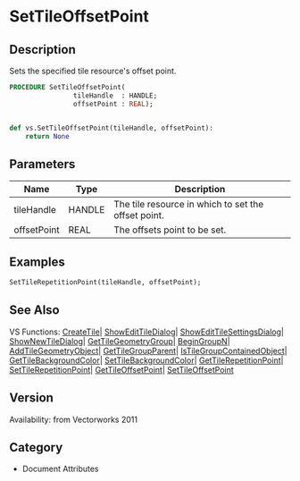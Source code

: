 # SetTileOffsetPoint

## Description
Sets the specified tile resource's offset point.

```pascal
PROCEDURE SetTileOffsetPoint(
				tileHandle  : HANDLE;
				offsetPoint : REAL);
```

```python

def vs.SetTileOffsetPoint(tileHandle, offsetPoint):
    return None
```

## Parameters
|Name|Type|Description|
|---|---|---|
|tileHandle|HANDLE|The tile resource in which to set the offset point.|
|offsetPoint|REAL|The offsets point to be set.|

## Examples
```pascal
SetTileRepetitionPoint(tileHandle, offsetPoint);
```

## See Also
VS Functions:
[CreateTile](CreateTile.md)| [ShowEditTileDialog](ShowEditTileDialog.md)| [ShowEditTileSettingsDialog](ShowEditTileSettingsDialog.md)| [ShowNewTileDialog](ShowNewTileDialog.md)| [GetTileGeometryGroup](GetTileGeometryGroup.md)| [BeginGroupN](BeginGroupN.md)| [AddTileGeometryObject](AddTileGeometryObject.md)| [GetTileGroupParent](GetTileGroupParent.md)| [IsTileGroupContainedObject](IsTileGroupContainedObject.md)| [GetTileBackgroundColor](GetTileBackgroundColor.md)| [SetTileBackgroundColor](SetTileBackgroundColor.md)| [GetTileRepetitionPoint](GetTileRepetitionPoint.md)| [SetTileRepetitionPoint](SetTileRepetitionPoint.md)| [GetTileOffsetPoint](GetTileOffsetPoint.md)| [SetTileOffsetPoint](SetTileOffsetPoint.md)

## Version
Availability: from Vectorworks 2011
## Category
* Document Attributes

